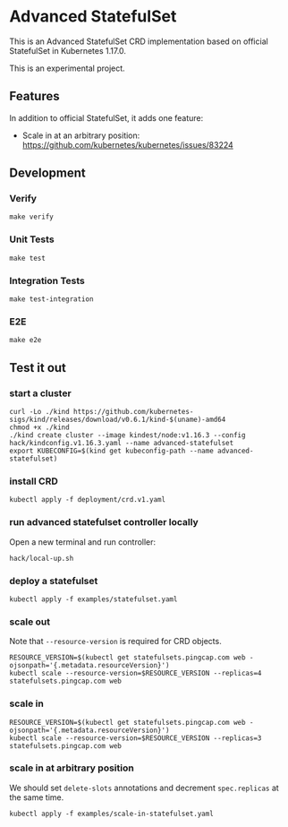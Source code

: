 # Advanced StatefulSet

This is an Advanced StatefulSet CRD implementation based on official
StatefulSet in Kubernetes 1.17.0.

This is an experimental project.

## Features

In addition to official StatefulSet, it adds one feature:

- Scale in at an arbitrary position: https://github.com/kubernetes/kubernetes/issues/83224

## Development

### Verify

```
make verify
```

### Unit Tests

```
make test
```

### Integration Tests

```
make test-integration
```

### E2E

```
make e2e
```

## Test it out

### start a cluster

```
curl -Lo ./kind https://github.com/kubernetes-sigs/kind/releases/download/v0.6.1/kind-$(uname)-amd64
chmod +x ./kind
./kind create cluster --image kindest/node:v1.16.3 --config hack/kindconfig.v1.16.3.yaml --name advanced-statefulset
export KUBECONFIG=$(kind get kubeconfig-path --name advanced-statefulset)
```

### install CRD

```
kubectl apply -f deployment/crd.v1.yaml
```

### run advanced statefulset controller locally

Open a new terminal and run controller:

```
hack/local-up.sh
```

### deploy a statefulset

```
kubectl apply -f examples/statefulset.yaml
```

### scale out

Note that `--resource-version` is required for CRD objects.

```
RESOURCE_VERSION=$(kubectl get statefulsets.pingcap.com web -ojsonpath='{.metadata.resourceVersion}')
kubectl scale --resource-version=$RESOURCE_VERSION --replicas=4 statefulsets.pingcap.com web
```

### scale in

```
RESOURCE_VERSION=$(kubectl get statefulsets.pingcap.com web -ojsonpath='{.metadata.resourceVersion}')
kubectl scale --resource-version=$RESOURCE_VERSION --replicas=3 statefulsets.pingcap.com web
```

### scale in at arbitrary position

We should set `delete-slots` annotations and decrement `spec.replicas` at the
same time.

```
kubectl apply -f examples/scale-in-statefulset.yaml 
```
